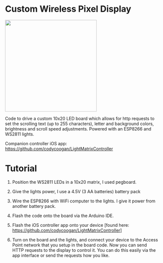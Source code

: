 # Custom Wireless Pixel Display
<img src="https://github.com/codycoogan/PixelsDisplay/blob/main/hello_world.gif?raw=true" width="300">

Code to drive a custom 10x20 LED board which allows for http requests to set the scrolling text (up to 255 characters), letter and background colors, brightness and scroll speed adjustments. Powered with an ESP8266 and WS2811 lights.

Companion controller iOS app: https://github.com/codycoogan/LightMatrixController

# Tutorial
1. Position the WS2811 LEDs in a 10x20 matrix, I used pegboard. 

2. Give the lights power, I use a 4.5V (3 AA batteries) battery pack 

3. Wire the ESP8266 with WiFi computer to the lights. I give it power from another battery pack.

4. Flash the code onto the board via the Arduino IDE.

5. Flash the iOS controller app onto your device [found here: https://github.com/codycoogan/LightMatrixController] 

6. Turn on the board and the lights, and connect your device to the Access Point network that you setup in the board code. Now you can send HTTP requests to the display to control it. You can do this easily via the app interface or send the requests how you like.  

